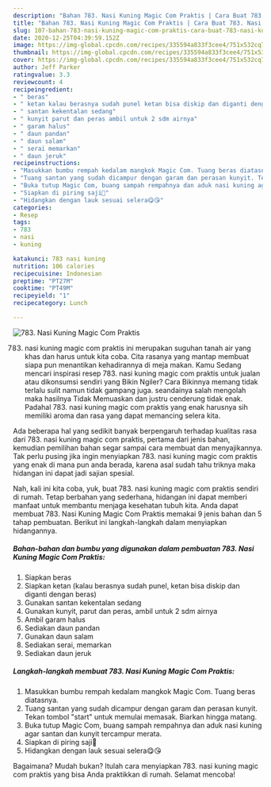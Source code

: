 ```yaml
---
description: "Bahan 783. Nasi Kuning Magic Com Praktis | Cara Buat 783. Nasi Kuning Magic Com Praktis Yang Bikin Ngiler"
title: "Bahan 783. Nasi Kuning Magic Com Praktis | Cara Buat 783. Nasi Kuning Magic Com Praktis Yang Bikin Ngiler"
slug: 107-bahan-783-nasi-kuning-magic-com-praktis-cara-buat-783-nasi-kuning-magic-com-praktis-yang-bikin-ngiler
date: 2020-12-25T04:39:59.152Z
image: https://img-global.cpcdn.com/recipes/335594a833f3cee4/751x532cq70/783-nasi-kuning-magic-com-praktis-foto-resep-utama.jpg
thumbnail: https://img-global.cpcdn.com/recipes/335594a833f3cee4/751x532cq70/783-nasi-kuning-magic-com-praktis-foto-resep-utama.jpg
cover: https://img-global.cpcdn.com/recipes/335594a833f3cee4/751x532cq70/783-nasi-kuning-magic-com-praktis-foto-resep-utama.jpg
author: Jeff Parker
ratingvalue: 3.3
reviewcount: 4
recipeingredient:
- " beras"
- " ketan kalau berasnya sudah punel ketan bisa diskip dan diganti dengan beras"
- " santan kekentalan sedang"
- " kunyit parut dan peras ambil untuk 2 sdm airnya"
- " garam halus"
- " daun pandan"
- " daun salam"
- " serai memarkan"
- " daun jeruk"
recipeinstructions:
- "Masukkan bumbu rempah kedalam mangkok Magic Com. Tuang beras diatasnya."
- "Tuang santan yang sudah dicampur dengan garam dan perasan kunyit. Tekan tombol &#34;start&#34; untuk memulai memasak. Biarkan hingga matang."
- "Buka tutup Magic Com, buang sampah rempahnya dan aduk nasi kuning agar santan dan kunyit tercampur merata."
- "Siapkan di piring saji🥰"
- "Hidangkan dengan lauk sesuai selera😋😘"
categories:
- Resep
tags:
- 783
- nasi
- kuning

katakunci: 783 nasi kuning 
nutrition: 106 calories
recipecuisine: Indonesian
preptime: "PT27M"
cooktime: "PT49M"
recipeyield: "1"
recipecategory: Lunch

---
```



![783. Nasi Kuning Magic Com Praktis](https://img-global.cpcdn.com/recipes/335594a833f3cee4/751x532cq70/783-nasi-kuning-magic-com-praktis-foto-resep-utama.jpg)


783. nasi kuning magic com praktis ini merupakan suguhan tanah air yang khas dan harus untuk kita coba. Cita rasanya yang mantap membuat siapa pun menantikan kehadirannya di meja makan.
Kamu Sedang mencari inspirasi resep 783. nasi kuning magic com praktis untuk jualan atau dikonsumsi sendiri yang Bikin Ngiler? Cara Bikinnya memang tidak terlalu sulit namun tidak gampang juga. seandainya salah mengolah maka hasilnya Tidak Memuaskan dan justru cenderung tidak enak. Padahal 783. nasi kuning magic com praktis yang enak harusnya sih memiliki aroma dan rasa yang dapat memancing selera kita.



Ada beberapa hal yang sedikit banyak berpengaruh terhadap kualitas rasa dari 783. nasi kuning magic com praktis, pertama dari jenis bahan, kemudian pemilihan bahan segar sampai cara membuat dan menyajikannya. Tak perlu pusing jika ingin menyiapkan 783. nasi kuning magic com praktis yang enak di mana pun anda berada, karena asal sudah tahu triknya maka hidangan ini dapat jadi sajian spesial.


Nah, kali ini kita coba, yuk, buat 783. nasi kuning magic com praktis sendiri di rumah. Tetap berbahan yang sederhana, hidangan ini dapat memberi manfaat untuk membantu menjaga kesehatan tubuh kita. Anda dapat membuat 783. Nasi Kuning Magic Com Praktis memakai 9 jenis bahan dan 5 tahap pembuatan. Berikut ini langkah-langkah dalam menyiapkan hidangannya.

<!--inarticleads1-->

##### Bahan-bahan dan bumbu yang digunakan dalam pembuatan 783. Nasi Kuning Magic Com Praktis:

1. Siapkan  beras
1. Siapkan  ketan (kalau berasnya sudah punel, ketan bisa diskip dan diganti dengan beras)
1. Gunakan  santan kekentalan sedang
1. Gunakan  kunyit, parut dan peras, ambil untuk 2 sdm airnya
1. Ambil  garam halus
1. Sediakan  daun pandan
1. Gunakan  daun salam
1. Sediakan  serai, memarkan
1. Sediakan  daun jeruk




<!--inarticleads2-->

##### Langkah-langkah membuat 783. Nasi Kuning Magic Com Praktis:

1. Masukkan bumbu rempah kedalam mangkok Magic Com. Tuang beras diatasnya.
1. Tuang santan yang sudah dicampur dengan garam dan perasan kunyit. Tekan tombol &#34;start&#34; untuk memulai memasak. Biarkan hingga matang.
1. Buka tutup Magic Com, buang sampah rempahnya dan aduk nasi kuning agar santan dan kunyit tercampur merata.
1. Siapkan di piring saji🥰
1. Hidangkan dengan lauk sesuai selera😋😘




Bagaimana? Mudah bukan? Itulah cara menyiapkan 783. nasi kuning magic com praktis yang bisa Anda praktikkan di rumah. Selamat mencoba!
